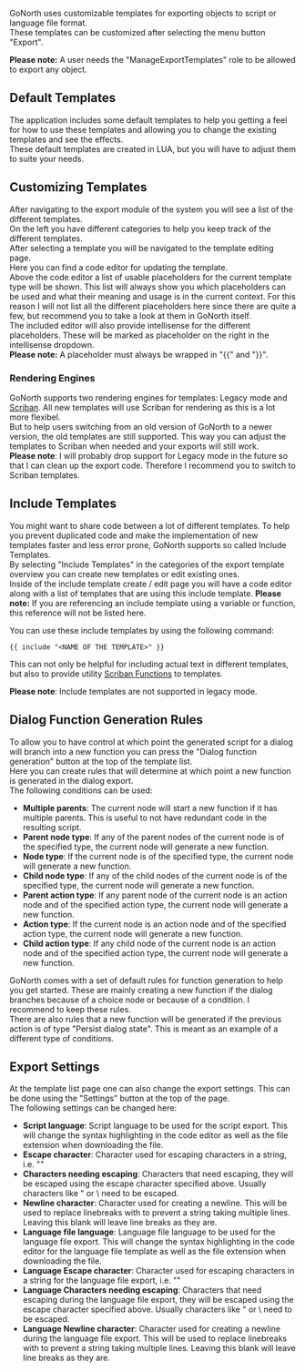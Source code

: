 GoNorth uses customizable templates for exporting objects to script or language file format.  
These templates can be customized after selecting the menu button "Export".

**Please note:** A user needs the "ManageExportTemplates" role to be allowed to export any object. 

## Default Templates
The application includes some default templates to help you getting a feel for how to use these templates and allowing you to change the existing templates and see the effects.  
These default templates are created in LUA, but you will have to adjust them to suite your needs.

## Customizing Templates
After navigating to the export module of the system you will see a list of the different templates.  
On the left you have different categories to help you keep track of the different templates.  
After selecting a template you will be navigated to the template editing page.  
Here you can find a code editor for updating the template.  
Above the code editor a list of usable placeholders for the current template type will be shown. This list will always show you which placeholders can be used and what their meaning and usage is in the current context. For this reason I will not list all the different placeholders here since there are quite a few, but recommend you to take a look at them in GoNorth itself.  
The included editor will also provide intellisense for the different placeholders. These will be marked as placeholder on the right in the intellisense dropdown.  
**Please note:** A placeholder must always be wrapped in "{{" and "}}".

### Rendering Engines
GoNorth supports two rendering engines for templates: Legacy mode and [Scriban](https://github.com/lunet-io/scriban). All new templates will use Scriban for rendering as this is a lot more flexibel.  
But to help users switching from an old version of GoNorth to a newer version, the old templates are still supported. This way you can adjust the templates to Scriban when needed and your exports will still work.  
**Please note**: I will probably drop support for Legacy mode in the future so that I can clean up the export code. Therefore I recommend you to switch to Scriban templates.  

## Include Templates
You might want to share code between a lot of different templates. To help you prevent duplicated code and make the implementation of new templates faster and less error prone, GoNorth supports so called Include Templates.  
By selecting "Include Templates" in the categories of the export template overview you can create new templates or edit existing ones.  
Inside of the include template create / edit page you will have a code editor along with a list of templates that are using this include template. **Please note:** If you are referencing an include template using a variable or function, this reference will not be listed here.  

You can use these include templates by using the following command:

    {{ include "<NAME OF THE TEMPLATE>" }}  

This can not only be helpful for including actual text in different templates, but also to provide utility [Scriban Functions](https://github.com/lunet-io/scriban/blob/master/doc/language.md#7-functions) to templates.  

**Please note**: Include templates are not supported in legacy mode.

## Dialog Function Generation Rules
To allow you to have control at which point the generated script for a dialog will branch into a new function you can press the "Dialog function generation" button at the top of the template list.  
Here you can create rules that will determine at which point a new function is generated in the dialog export.  
The following conditions can be used:
 * **Multiple parents**: The current node will start a new function if it has multiple parents. This is useful to not have redundant code in the resulting script.
 * **Parent node type**: If any of the parent nodes of the current node is of the specified type, the current node will generate a new function.
 * **Node type**: If the current node is of the specified type, the current node will generate a new function.
 * **Child node type**: If any of the child nodes of the current node is of the specified type, the current node will generate a new function.
 * **Parent action type**: If any parent node of the current node is an action node and of the specified action type, the current node will generate a new function.
 * **Action type**: If the current node is an action node and of the specified action type, the current node will generate a new function.
 * **Child action type**: If any child node of the current node is an action node and of the specified action type, the current node will generate a new function.

GoNorth comes with a set of default rules for function generation to help you get started. These are mainly creating a new function if the dialog branches because of a choice node or because of a condition. I recommend to keep these rules.  
There are also rules that a new function will be generated if the previous action is of type "Persist dialog state". This is meant as an example of a different type of conditions.

## Export Settings
At the template list page one can also change the export settings. This can be done using the "Settings" button at the top of the page.  
The following settings can be changed here:
 * **Script language**: Script language to be used for the script export. This will change the syntax highlighting in the code editor as well as the file extension when downloading the file.
 * **Escape character**: Character used for escaping characters in a string, i.e. "\"
 * **Characters needing escaping**: Characters that need escaping, they will be escaped using the escape character specified above. Usually characters like " or \ need to be escaped.
 * **Newline character**: Character used for creating a newline. This will be used to replace linebreaks with to prevent a string taking multiple lines. Leaving this blank will leave line breaks as they are.
 * **Language file language**: Language file language to be used for the language file export. This will change the syntax highlighting in the code editor for the language file template as well as the file extension when downloading the file.
 * **Language Escape character**: Character used for escaping characters in a string for the language file export, i.e. "\"
 * **Language Characters needing escaping**: Characters that need escaping during the language file export, they will be escaped using the escape character specified above. Usually characters like " or \ need to be escaped.
 * **Language Newline character**: Character used for creating a newline during the language file export. This will be used to replace linebreaks with to prevent a string taking multiple lines. Leaving this blank will leave line breaks as they are.
 

